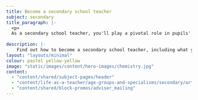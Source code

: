 ```yaml
---
title: Become a secondary school teacher 
subject: secondary
title_paragraph: |-
  <p>
  As a secondary school teacher, you'll play a pivotal role in pupils' lives. You'll see them grow from children to young adults, inspiring them to become passionate about learning and help shape their futures.</p>
  
description: |-
    Find out how to become a secondary school teacher, including what you'll teach and what funding is available to help you train.
layout: "layouts/minimal"
colour: pastel yellow-yellow
image: "static/images/content/hero-images/chemistry.jpg"
content:
  - "content/shared/subject-pages/header"
  - "content/life-as-a-teacher/age-groups-and-specialisms/secondary/article"
  - "content/shared/block-promos/adviser_mailing"
---
```

